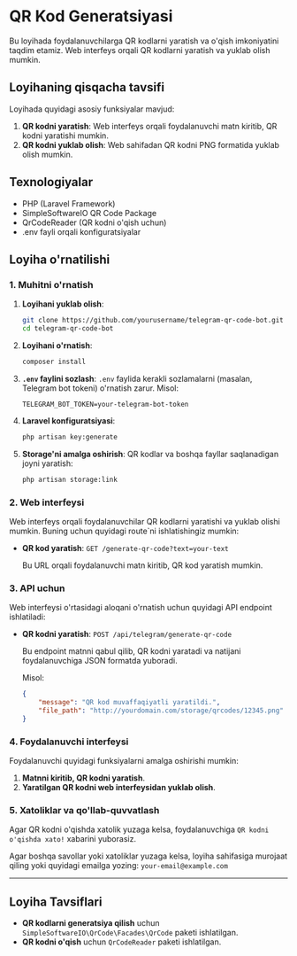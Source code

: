 # QR Kod Generatsiyasi

Bu loyihada foydalanuvchilarga QR kodlarni yaratish va o'qish imkoniyatini taqdim etamiz. Web interfeys orqali QR kodlarni yaratish va yuklab olish mumkin.

## Loyihaning qisqacha tavsifi

Loyihada quyidagi asosiy funksiyalar mavjud:

1. **QR kodni yaratish**: Web interfeys orqali foydalanuvchi matn kiritib, QR kodni yaratishi mumkin.
2. **QR kodni yuklab olish**: Web sahifadan QR kodni PNG formatida yuklab olish mumkin.

## Texnologiyalar

- PHP (Laravel Framework)
- SimpleSoftwareIO QR Code Package
- QrCodeReader (QR kodni o'qish uchun)
- .env fayli orqali konfiguratsiyalar

## Loyiha o'rnatilishi

### 1. Muhitni o'rnatish

1. **Loyihani yuklab olish**:
    ```bash
    git clone https://github.com/yourusername/telegram-qr-code-bot.git
    cd telegram-qr-code-bot
    ```

2. **Loyihani o'rnatish**:
    ```bash
    composer install
    ```

3. **`.env` faylini sozlash**:
    `.env` faylida kerakli sozlamalarni (masalan, Telegram bot tokeni) o'rnatish zarur. 
    Misol:
    ```dotenv
    TELEGRAM_BOT_TOKEN=your-telegram-bot-token
    ```

4. **Laravel konfiguratsiyasi**:
    ```bash
    php artisan key:generate
    ```

5. **Storage'ni amalga oshirish**:
    QR kodlar va boshqa fayllar saqlanadigan joyni yaratish:
    ```bash
    php artisan storage:link
    ```

### 2. Web interfeysi

Web interfeys orqali foydalanuvchilar QR kodlarni yaratishi va yuklab olishi mumkin. Buning uchun quyidagi route`ni ishlatishingiz mumkin:

- **QR kod yaratish**:
    `GET /generate-qr-code?text=your-text`

    Bu URL orqali foydalanuvchi matn kiritib, QR kod yaratish mumkin.

### 3. API uchun

Web interfeysi o'rtasidagi aloqani o'rnatish uchun quyidagi API endpoint ishlatiladi:

- **QR kodni yaratish**:
    `POST /api/telegram/generate-qr-code`
    
    Bu endpoint matnni qabul qilib, QR kodni yaratadi va natijani foydalanuvchiga JSON formatda yuboradi.

    Misol:
    ```json
    {
        "message": "QR kod muvaffaqiyatli yaratildi.",
        "file_path": "http://yourdomain.com/storage/qrcodes/12345.png"
    }
    ```

### 4. Foydalanuvchi interfeysi

Foydalanuvchi quyidagi funksiyalarni amalga oshirishi mumkin:

1. **Matnni kiritib, QR kodni yaratish**.
2. **Yaratilgan QR kodni web interfeysidan yuklab olish**.

### 5. Xatoliklar va qo'llab-quvvatlash

Agar QR kodni o'qishda xatolik yuzaga kelsa, foydalanuvchiga `QR kodni o'qishda xato!` xabarini yuborasiz.

Agar boshqa savollar yoki xatoliklar yuzaga kelsa, loyiha sahifasiga murojaat qiling yoki quyidagi emailga yozing: `your-email@example.com`

---

## Loyiha Tavsiflari

- **QR kodlarni generatsiya qilish** uchun `SimpleSoftwareIO\QrCode\Facades\QrCode` paketi ishlatilgan.
- **QR kodni o'qish** uchun `QrCodeReader` paketi ishlatilgan.
